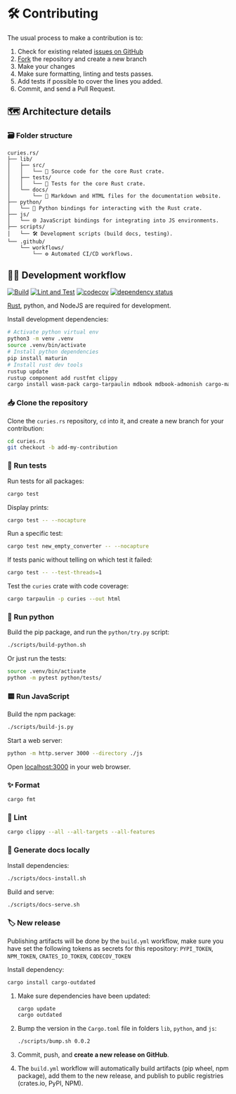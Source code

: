 # 🛠️ Contributing

The usual process to make a contribution is to:

1. Check for existing related [issues on GitHub](https://github.com/biopragmatics/curies.rs/issues)
2. [Fork](https://github.com/biopragmatics/curies.rs/fork) the repository and create a new branch
3. Make your changes
4. Make sure formatting, linting and tests passes.
5. Add tests if possible to cover the lines you added.
6. Commit, and send a Pull Request.

## ️🗺️ Architecture details

### 🗃️ Folder structure

```
curies.rs/
├── lib/
│   ├── src/
│   │   └── 🦀 Source code for the core Rust crate.
│   ├── tests/
│   │   └── 🧪 Tests for the core Rust crate.
│   └── docs/
│       └── 📖 Markdown and HTML files for the documentation website.
├── python/
│   └── 🐍 Python bindings for interacting with the Rust crate.
├── js/
│   └── 🌐 JavaScript bindings for integrating into JS environments.
├── scripts/
│   └── 🛠️ Development scripts (build docs, testing).
└── .github/
    └── workflows/
        └── ⚙️ Automated CI/CD workflows.
```

## 🧑‍💻 Development workflow

[![Build](https://github.com/biopragmatics/curies.rs/actions/workflows/build.yml/badge.svg)](https://github.com/biopragmatics/curies.rs/actions/workflows/build.yml) [![Lint and Test](https://github.com/biopragmatics/curies.rs/actions/workflows/test.yml/badge.svg)](https://github.com/biopragmatics/curies.rs/actions/workflows/test.yml) [![codecov](https://codecov.io/gh/biopragmatics/curies.rs/graph/badge.svg?token=BF15PSO6GN)](https://codecov.io/gh/biopragmatics/curies.rs) [![dependency status](https://deps.rs/repo/github/biopragmatics/curies.rs/status.svg)](https://deps.rs/repo/github/biopragmatics/curies.rs)

[Rust](https://www.rust-lang.org/tools/install), python, and NodeJS are required for development.

Install development dependencies:

```bash
# Activate python virtual env
python3 -m venv .venv
source .venv/bin/activate
# Install python dependencies
pip install maturin
# Install rust dev tools
rustup update
rustup component add rustfmt clippy
cargo install wasm-pack cargo-tarpaulin mdbook mdbook-admonish cargo-make
```

### 📥️ Clone the repository

Clone the `curies.rs` repository, `cd` into it, and create a new branch for your contribution:

```bash
cd curies.rs
git checkout -b add-my-contribution
```

###  🧪 Run tests

Run tests for all packages:

```bash
cargo test
```

Display prints:

```bash
cargo test -- --nocapture
```

Run a specific test:

```bash
cargo test new_empty_converter -- --nocapture
```

If tests panic without telling on which test it failed:

```bash
cargo test -- --test-threads=1
```

Test the `curies` crate with code coverage:

```bash
cargo tarpaulin -p curies --out html
```

### 🐍 Run python

Build the pip package, and run the `python/try.py` script:

```bash
./scripts/build-python.sh
```

Or just run the tests:

```bash
source .venv/bin/activate
python -m pytest python/tests/
```

### 🟨 Run JavaScript

Build the npm package:

```bash
./scripts/build-js.py
```

Start a web server:

```bash
python -m http.server 3000 --directory ./js
```

Open [localhost:3000](http://localhost:3000) in your web browser.

### ✨ Format

```bash
cargo fmt
```

### 🧹 Lint

```bash
cargo clippy --all --all-targets --all-features
```

### 📖 Generate docs locally

Install dependencies:

```bash
./scripts/docs-install.sh
```

Build and serve:

```bash
./scripts/docs-serve.sh
```

### 🏷️ New release

Publishing artifacts will be done by the `build.yml` workflow, make sure you have set the following tokens as secrets for this repository: `PYPI_TOKEN`, `NPM_TOKEN`, `CRATES_IO_TOKEN`, `CODECOV_TOKEN`

Install dependency:

```bash
cargo install cargo-outdated
```

1. Make sure dependencies have been updated:

   ```bash
   cargo update
   cargo outdated
   ```

2. Bump the version in the `Cargo.toml` file in folders `lib`, `python`, and `js`:

   ```bash
   ./scripts/bump.sh 0.0.2
   ```

3. Commit, push, and **create a new release on GitHub**.

4. The `build.yml` workflow will automatically build artifacts (pip wheel, npm package), add them to the new release, and publish to public registries (crates.io, PyPI, NPM).
